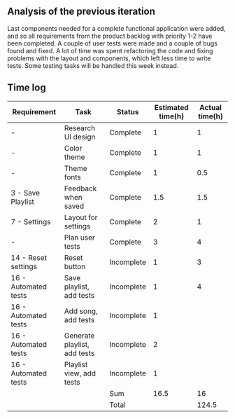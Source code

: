 ## Analysis of the previous iteration

Last components needed for a complete functional application were added, and so all requirements from the product backlog with priority 1-2 have been completed. A couple of user tests were made and a couple of bugs found and fixed. A lot of time was spent refactoring the code and fixing problems with the layout and components, which left less time to write tests. Some testing tasks will be handled this week instead.

## Time log

| Requirement          | Task                         | Status     | Estimated time(h) | Actual time(h) |
| -------------------- | ---------------------------- | ---------- | ----------------- | -------------- |
| -                    | Research UI design           | Complete   | 1                 | 1              |
| -                    | Color theme                  | Complete   | 1                 | 1              |
| -                    | Theme fonts                  | Complete   | 1                 | 0.5            |
| 3 - Save Playlist    | Feedback when saved          | Complete   | 1.5               | 1.5            |
| 7 - Settings         | Layout for settings          | Complete   | 2                 | 1              |
| -                    | Plan user tests              | Complete   | 3                 | 4              |
| 14 - Reset settings  | Reset button                 | Incomplete | 1                 | 3              |
| 16 - Automated tests | Save playlist, add tests     | Incomplete | 1                 | 4              |
| 16 - Automated tests | Add song, add tests          | Incomplete | 1                 |                |
| 16 - Automated tests | Generate playlist, add tests | Incomplete | 2                 |                |
| 16 - Automated tests | Playlist view, add tests     | Incomplete | 1                 |                |
|                      |                              | Sum        | 16.5              | 16             |
|                      |                              | Total      |                   | 124.5          |
